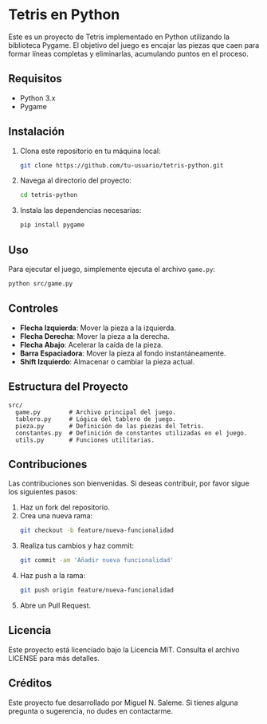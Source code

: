 # Tetris en Python

Este es un proyecto de Tetris implementado en Python utilizando la biblioteca Pygame. El objetivo del juego es encajar las piezas que caen para formar líneas completas y eliminarlas, acumulando puntos en el proceso.

## Requisitos

- Python 3.x
- Pygame

## Instalación

1. Clona este repositorio en tu máquina local:

    ```bash
    git clone https://github.com/tu-usuario/tetris-python.git
    ```

2. Navega al directorio del proyecto:

    ```bash
    cd tetris-python
    ```

3. Instala las dependencias necesarias:

    ```bash
    pip install pygame
    ```

## Uso

Para ejecutar el juego, simplemente ejecuta el archivo `game.py`:

```bash
python src/game.py
```

## Controles

- **Flecha Izquierda**: Mover la pieza a la izquierda.
- **Flecha Derecha**: Mover la pieza a la derecha.
- **Flecha Abajo**: Acelerar la caída de la pieza.
- **Barra Espaciadora**: Mover la pieza al fondo instantáneamente.
- **Shift Izquierdo**: Almacenar o cambiar la pieza actual.

## Estructura del Proyecto

```
src/
  game.py        # Archivo principal del juego.
  tablero.py     # Lógica del tablero de juego.
  pieza.py       # Definición de las piezas del Tetris.
  constantes.py  # Definición de constantes utilizadas en el juego.
  utils.py       # Funciones utilitarias.
```

## Contribuciones

Las contribuciones son bienvenidas. Si deseas contribuir, por favor sigue los siguientes pasos:

1. Haz un fork del repositorio.
2. Crea una nueva rama:
    ```bash
    git checkout -b feature/nueva-funcionalidad
    ```
3. Realiza tus cambios y haz commit:
    ```bash
    git commit -am 'Añadir nueva funcionalidad'
    ```
4. Haz push a la rama:
    ```bash
    git push origin feature/nueva-funcionalidad
    ```
5. Abre un Pull Request.

## Licencia

Este proyecto está licenciado bajo la Licencia MIT. Consulta el archivo LICENSE para más detalles.

## Créditos

Este proyecto fue desarrollado por Miguel N. Saleme. Si tienes alguna pregunta o sugerencia, no dudes en contactarme.

